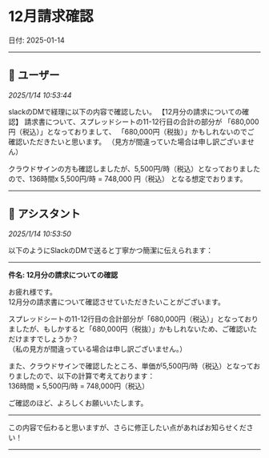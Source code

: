 # 12月請求確認

日付: 2025-01-14

---

## 👤 ユーザー
*2025/1/14 10:53:44*

slackのDMで経理に以下の内容で確認したい。
【12月分の請求についての確認】
請求書について、スプレッドシートの11-12行目の合計の部分が 「680,000円（税込）」となっておりまして、 「680,000円（税抜）」かもしれないのでご確認いただきたいと思います。
（見方が間違っていた場合は申し訳ございません）

クラウドサインの方も確認しましたが、5,500円/時（税込）となっておりましたので、136時間x 5,500円/時 = 748,000 円（税込） となる想定でおります。

---

## 🤖 アシスタント
*2025/1/14 10:53:50*

以下のようにSlackのDMで送ると丁寧かつ簡潔に伝えられます：

---

**件名: 12月分の請求についての確認**

お疲れ様です。  
12月分の請求書について確認させていただきたいことがございます。  

スプレッドシートの11-12行目の合計部分が「680,000円（税込）」となっておりましたが、もしかすると「680,000円（税抜）」かもしれないため、ご確認いただけますでしょうか？  
（私の見方が間違っている場合は申し訳ございません。）

また、クラウドサインで確認したところ、単価が5,500円/時（税込）となっておりましたので、以下の計算で考えております：  
136時間 × 5,500円/時 = 748,000円（税込）  

ご確認のほど、よろしくお願いいたします。  

--- 

この内容で伝わると思いますが、さらに修正したい点があればお知らせください！

---
